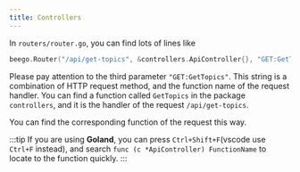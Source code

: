 ```yaml
---
title: Controllers
---
```


In `routers/router.go`, you can find lots of lines like 

```go
beego.Router("/api/get-topics", &controllers.ApiController{}, "GET:GetTopics")
```

Please pay attention to the third parameter `"GET:GetTopics"`. This string is a combination of HTTP request method, and the function name of the request handler. You can find a function called `GetTopics` in the package `controllers`, and it is the handler of the request `/api/get-topics`.

You can find the corresponding function of the request this way.

:::tip
If you are using **Goland**, you can press `Ctrl+Shift+F`(vscode use `Ctrl+F` instead), and search `func (c *ApiController) FunctionName` to locate to the function quickly.
:::